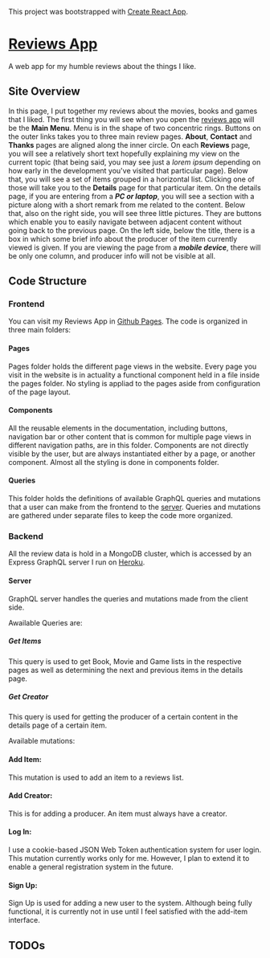 This project was bootstrapped with [Create React App](https://github.com/facebook/create-react-app).

# [Reviews App](https://mmmikolay.github.io/reviewsapp/)

A web app for my humble reviews about the things I like. 

## Site Overview
 In this page, I put together my reviews about the movies, books and games that I liked. The first thing you will see when you open the [reviews app](https://mmmikolay.github.io/reviewsapp/) will be the **Main Menu**. Menu is in the shape of two concentric rings. Buttons on the outer links takes you to three main review pages. **About**, **Contact** and **Thanks** pages are aligned along the inner circle. 
 On each **Reviews** page, you will see a relatively short text hopefully explaining my view on the current topic (that being said, you may see just a *lorem ipsum* depending on how early in the development you've visited that particular page). Below that, you will see a set of items grouped in a horizontal list. Clicking one of those will take you to the **Details** page for that particular item. 
 On the details page, if you are entering from a **_PC or laptop_**, you will see a section with a picture along with a short remark from me related to the content. Below that, also on the right side, you will see three little pictures. They are buttons which enable you to easily navigate between adjacent content without going back to the previous page. 
 On the left side, below the title, there is a box in which some brief info about the producer of the item currently viewed is given. If you are viewing the page from a **_mobile device_**, there will be only one column, and producer info will not be visible at all. 

## Code Structure
### Frontend
You can visit my Reviews App in [Github Pages](https://mmmikolay.github.io/reviewsapp/).
The code is organized in three main folders:
#### Pages
Pages folder holds the different page views in the website. Every page you visit in the website is in actuality a functional component held in a file inside the pages folder. No styling is appliad to the pages aside from configuration of the page layout.

#### Components
All the reusable elements in the documentation, including buttons, navigation bar or other content that is common for multiple page views in different navigation paths, are in this folder.
Components are not directly visible by the user, but are always instantiated either by a page, or another component. Almost all the styling is done in components folder.

#### Queries
This folder holds the definitions of available GraphQL queries and mutations that a user can make from the frontend to the [server](). Queries and mutations are gathered under separate files to keep the code more organized.

### Backend
All the review data is hold in a MongoDB cluster, which is accessed by an Express GraphQL server I run on [Heroku](https://www.heroku.com/).
#### Server
GraphQL server handles the queries and mutations made from the client side. 

Awailable Queries are:
##### Get Items
This query is used to get Book, Movie and Game lists in the respective pages as well as determining the next and previous items in the details page.
##### Get Creator
This query is used for getting the producer of a certain content in the details page of a certain item.

Available mutations:
#### Add Item:
This mutation is used to add an item to a reviews list.
#### Add Creator:
This is for adding a producer. An item must always have a creator.
#### Log In:
I use a cookie-based JSON Web Token authentication system for user login. This mutation currently works only for me. However, I plan to extend it to enable a general registration system in the future.
#### Sign Up:
Sign Up is used for adding a new user to the system. Although being fully functional, it is currently not in use until I feel satisfied with the add-item interface.

## TODOs
